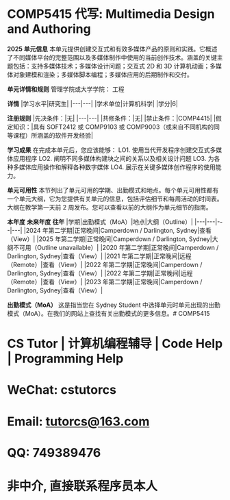 # COMP5415 代写: Multimedia Design and Authoring

**2025 单元信息**
本单元提供创建交互式和有效多媒体产品的原则和实践。它概述了不同媒体平台的完整范围以及多媒体制作中使用的当前创作技术。涵盖的关键主题包括：支持多媒体技术；多媒体设计问题；交互式 2D 和 3D 计算机动画；多媒体对象建模和渲染；多媒体脚本编程；多媒体应用的后期制作和交付。

**单元详情和规则**
管理学院或大学学院：
工程

**详情**
|学习水平|研究生|
|---|---|
|学术单位|计算机科学|
|学分|6|

**注册规则**
|先决条件：|无|
|---|---|
|共修条件：|无|
|禁止条件：|COMP4415|
|假定知识：|具有 SOFT2412 或 COMP9103 或 COMP9003（或来自不同机构的同等课程）所涵盖的软件开发经验|

**学习成果**
在完成本单元后，您应该能够：
LO1. 使用当代开发程序创建交互式多媒体应用程序
LO2. 阐明不同多媒体构建块之间的关系以及相关设计问题
LO3. 为各种多媒体应用操作和解释各种数字媒体
LO4. 展示在关键多媒体创作程序的使用能力。

**单元可用性**
本节列出了单元可用的学期、出勤模式和地点。每个单元可用性都有一个单元大纲，它为您提供有关单元的信息，包括评估细节和每周活动的时间表。
大纲在教学第一天前 2 周发布。您可以查看以前的大纲作为单元细节的指南。

**本年度**
**未来年度**
**往年**
|学期|出勤模式（MoA）|地点|大纲（Outline）|
|---|---|---|---|
|2024 年第二学期|正常晚间|Camperdown / Darlington, Sydney|查看（View）|
|2025 年第二学期|正常晚间|Camperdown / Darlington, Sydney|大纲不可用（Outline unavailable）|
|2020 年第二学期|正常晚间|Camperdown / Darlington, Sydney|查看（View）|
|2021 年第二学期|正常晚间|远程（Remote）|查看（View）|
|2022 年第二学期|正常晚间|Camperdown / Darlington, Sydney|查看（View）|
|2022 年第二学期|正常晚间|远程（Remote）|查看（View）|
|2023 年第二学期|正常晚间|Camperdown / Darlington, Sydney|查看（View）|

**出勤模式（MoA）**
这是指当您在 Sydney Student 中选择单元时单元出现的出勤模式（MoA）。在我们的网站上查找有关出勤模式的更多信息。# COMP5415

# CS Tutor | 计算机编程辅导 | Code Help | Programming Help

# WeChat: cstutorcs

# Email: tutorcs@163.com

# QQ: 749389476

# 非中介, 直接联系程序员本人

